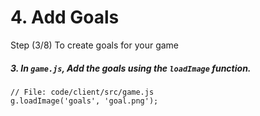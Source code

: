 # 4. Add Goals

Step (3/8) To create goals for your game

##### 3. In `game.js`, Add the goals using the `loadImage` function.

```
// File: code/client/src/game.js
g.loadImage('goals', 'goal.png');
```